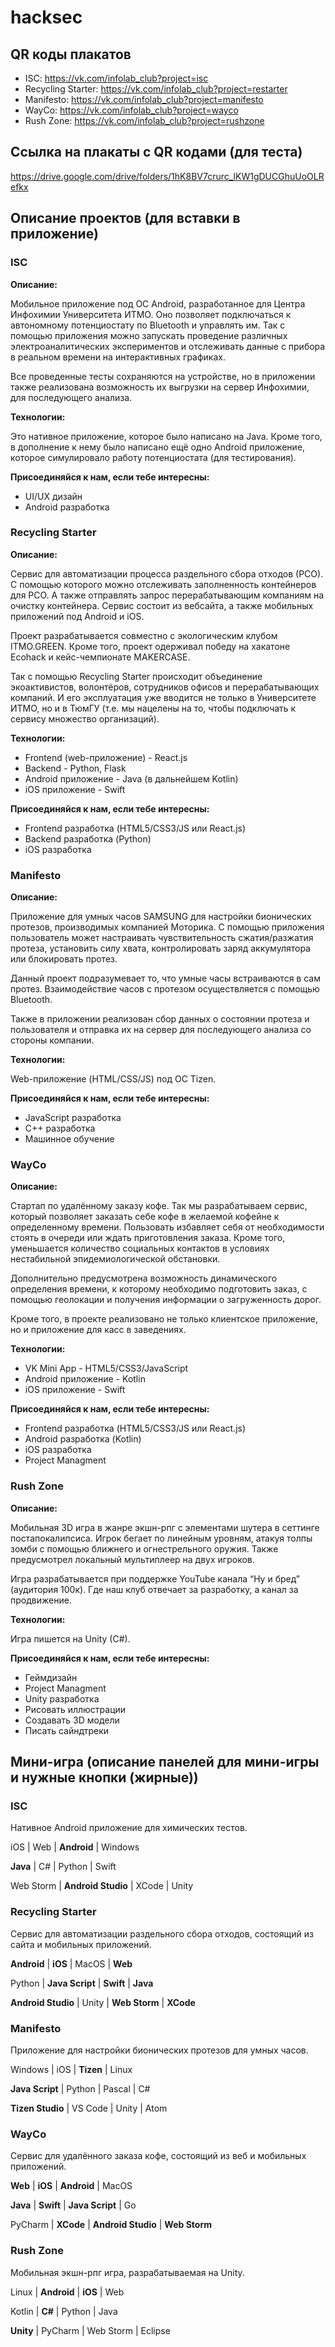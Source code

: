 # hacksec

## QR коды плакатов

* ISC: https://vk.com/infolab_club?project=isc
* Recycling Starter: https://vk.com/infolab_club?project=restarter
* Manifesto: https://vk.com/infolab_club?project=manifesto
* WayCo: https://vk.com/infolab_club?project=wayco
* Rush Zone: https://vk.com/infolab_club?project=rushzone

## Ссылка на плакаты с QR кодами (для теста)
https://drive.google.com/drive/folders/1hK8BV7crurc_lKW1gDUCGhuUoOLRefkx

## Описание проектов (для вставки в приложение)

### ISC

**Описание:**

Мобильное приложение под ОС Android, разработанное для Центра Инфохимии Университета ИТМО. Оно позволяет подключаться к автономному потенциостату по Bluetooth и управлять им. Так с помощью приложения можно запускать проведение различных электроаналитических экспериментов и отслеживать данные с прибора в реальном времени на интерактивных графиках.

Все проведенные тесты сохраняются на устройстве, но в приложении также реализована возможность их выгрузки на сервер Инфохимии, для последующего анализа.

**Технологии:**

Это нативное приложение, которое было написано на Java. Кроме того, в дополнение к нему было написано ещё одно Android приложение, которое симулировало работу потенциостата (для тестирования).

**Присоединяйся к нам, если тебе интересны:**

* UI/UX дизайн
* Android разработка

### Recycling Starter

**Описание:**

Сервис для автоматизации процесса раздельного сбора отходов (РСО). С помощью которого можно отслеживать заполненность контейнеров для РСО. А также отправлять запрос перерабатывающим компаниям на очистку контейнера. Сервис состоит из вебсайта, а также мобильных приложений под Android и iOS.

Проект разрабатывается совместно с экологическим клубом ITMO.GREEN. Кроме того, проект одерживал победу на хакатоне Ecohack и кейс-чемпионате MAKERCASE.

Так с помощью Recycling Starter происходит объединение экоактивистов, волонтёров, сотрудников офисов и перерабатывающих компаний. И его эксплуатация уже вводится не только в Университете ИТМО, но и в ТюмГУ (т.е. мы нацелены на то, чтобы подключать к сервису множество организаций).

**Технологии:**

* Frontend (web-приложение) - React.js
* Backend - Python, Flask
* Android приложение - Java (в дальнейшем Kotlin)
* iOS приложение - Swift

**Присоединяйся к нам, если тебе интересны:**

* Frontend разработка (HTML5/CSS3/JS или React.js)
* Backend разработка (Python)
* iOS разработка

### Manifesto

**Описание:**

Приложение для умных часов SAMSUNG для настройки бионических протезов, производимых компанией Моторика. С помощью приложения пользователь может настраивать чувствительность сжатия/разжатия протеза, установить силу хвата, контролировать заряд аккумулятора или блокировать протез.

Данный проект подразумевает то, что умные часы встраиваются в сам протез. Взаимодействие часов с протезом осуществляется с помощью Bluetooth.

Также в приложении реализован сбор данных о состоянии протеза и пользователя и отправка их на сервер для последующего анализа со стороны компании.

**Технологии:**

Web-приложение (HTML/CSS/JS) под ОС Tizen.

**Присоединяйся к нам, если тебе интересны:**

* JavaScript разработка
* C++ разработка
* Машинное обучение

### WayCo

**Описание:**

Стартап по удалённому заказу кофе. Так мы разрабатываем сервис, который позволяет заказать себе кофе в желаемой кофейне к определенному времени. Пользовать избавляет себя от необходимости стоять в очереди или ждать приготовления заказа. Кроме того, уменьшается количество социальных контактов в условиях нестабильной эпидемиологической обстановки.

Дополнительно предусмотрена возможность динамического определения времени, к которому необходимо подготовить заказ, с помощью геолокации и получения информации о загруженность дорог.

Кроме того, в проекте реализовано не только клиентское приложение, но и приложение для касс в заведениях.

**Технологии:**

* VK Mini App - HTML5/CSS3/JavaScript
* Android приложение - Kotlin
* iOS приложение - Swift

**Присоединяйся к нам, если тебе интересны:**

* Frontend разработка (HTML5/CSS3/JS или React.js)
* Android разработка (Kotlin)
* iOS разработка
* Project Managment

### Rush Zone

**Описание:**

Мобильная 3D игра в жанре экшн-рпг с элементами шутера в сеттинге постапокалипсиса. Игрок бегает по линейным уровням, атакуя толпы зомби с помощью ближнего и огнестрельного оружия. Также предусмотрел локальный мультиплеер на двух игроков.

Игра разрабатывается при поддержке YouTube канала “Ну и бред” (аудитория 100к). Где наш клуб отвечает за разработку, а канал за продвижение.

**Технологии:**

Игра пишется на Unity (C#).

**Присоединяйся к нам, если тебе интересны:**

* Геймдизайн
* Project Managment
* Unity разработка
* Рисовать иллюстрации
* Создавать 3D модели
* Писать сайндтреки

## Мини-игра (описание панелей для мини-игры и нужные кнопки (жирные))

### ISC

Нативное Android приложение для химических тестов.

iOS | Web | **Android** | Windows

**Java** | C# | Python | Swift

Web Storm | **Android Studio** | XCode | Unity

### Recycling Starter

Сервис для автоматизации раздельного сбора отходов, состоящий из сайта и мобильных приложений.

**Android** | **iOS** | MacOS | **Web**

Python | **Java Script** | **Swift** | **Java**

**Android Studio** | Unity | **Web Storm** | **XCode**

### Manifesto

Приложение для настройки бионических протезов для умных часов.

Windows | iOS | **Tizen** | Linux

**Java Script** | Python | Pascal | C#

**Tizen Studio** | VS Code | Unity | Atom

### WayCo

Сервис для удалённого заказа кофе, состоящий из веб и мобильных приложений.

**Web** | **iOS** | **Android** | MacOS

**Java** | **Swift** | **Java Script** | Go

PyCharm | **XCode** | **Android Studio** | **Web Storm**

### Rush Zone

Мобильная экшн-рпг игра, разрабатываемая на Unity.

Linux | **Android** | **iOS** | Web

Kotlin | **C#** | Python | Java

**Unity** | PyCharm | Web Storm | Eclipse
